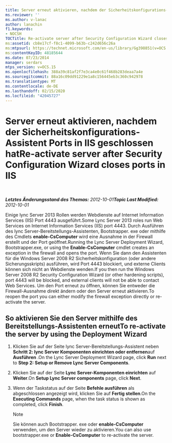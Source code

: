 ```yaml
---
title: Server erneut aktivieren, nachdem der Sicherheitskonfigurations-Assistent Ports in IIS geschlossen hat
ms.reviewer: ''
ms.author: v-lanac
author: lanachin
f1.keywords:
- NOCSH
TOCTitle: Re-activate server after Security Configuration Wizard closes ports in IIS
ms:assetid: cb8e17cf-f8c1-4099-b63b-c242d656c26a
ms:mtpsurl: https://technet.microsoft.com/en-us/library/Gg398851(v=OCS.15)
ms:contentKeyID: 48185644
ms.date: 07/23/2014
manager: serdars
mtps_version: v=OCS.15
ms.openlocfilehash: 388a39c81af2f7e3ca4e0c61f468b283deaa7a4e
ms.sourcegitcommit: 88a16c09dd91229e1a8c156445eb3c360c942978
ms.translationtype: MT
ms.contentlocale: de-DE
ms.lasthandoff: 02/15/2020
ms.locfileid: "42045727"
---
```

<div data-xmlns="http://www.w3.org/1999/xhtml">

<div class="topic" data-xmlns="http://www.w3.org/1999/xhtml" data-msxsl="urn:schemas-microsoft-com:xslt" data-cs="http://msdn.microsoft.com/">

<div data-asp="http://msdn2.microsoft.com/asp">

# <a name="re-activate-server-after-security-configuration-wizard-closes-ports-in-iis"></a><span data-ttu-id="daa1d-102">Server erneut aktivieren, nachdem der Sicherheitskonfigurations-Assistent Ports in IIS geschlossen hat</span><span class="sxs-lookup"><span data-stu-id="daa1d-102">Re-activate server after Security Configuration Wizard closes ports in IIS</span></span>

</div>

<div id="mainSection">

<div id="mainBody">

<span> </span>

<span data-ttu-id="daa1d-103">_**Letztes Änderungsstand des Themas:** 2012-10-01_</span><span class="sxs-lookup"><span data-stu-id="daa1d-103">_**Topic Last Modified:** 2012-10-01_</span></span>

<span data-ttu-id="daa1d-104">Einige lync Server 2013 Rollen werden Webdienste auf Internet Information Services (IIS) Port 4443 ausgeführt.</span><span class="sxs-lookup"><span data-stu-id="daa1d-104">Some Lync Server 2013 roles run Web Services on Internet Information Services (IIS) port 4443.</span></span> <span data-ttu-id="daa1d-105">Durch Ausführen des lync Server-Bereitstellungs-Assistenten, Bootstrapper. exe oder mithilfe des Cmdlets **enable-CsComputer** wird eine Ausnahme in der Firewall erstellt und der Port geöffnet.</span><span class="sxs-lookup"><span data-stu-id="daa1d-105">Running the Lync Server Deployment Wizard, Bootstrapper.exe, or using the **Enable-CsComputer** cmdlet creates an exception in the firewall and opens the port.</span></span> <span data-ttu-id="daa1d-106">Wenn Sie dann den Assistenten für die Windows Server 2008 R2 Sicherheitskonfiguration (oder andere Sicherungsskripts) ausführen, wird Port 4443 blockiert, und externe Clients können sich nicht an Webdienste wenden.</span><span class="sxs-lookup"><span data-stu-id="daa1d-106">If you then run the Windows Server 2008 R2 Security Configuration Wizard (or other hardening scripts), port 4443 will be blocked, and external clients will not be able to contact Web Services.</span></span> <span data-ttu-id="daa1d-107">Um den Port erneut zu öffnen, können Sie entweder die Firewall-Ausnahme direkt ändern oder den Server erneut aktivieren.</span><span class="sxs-lookup"><span data-stu-id="daa1d-107">To reopen the port you can either modify the firewall exception directly or re-activate the server.</span></span>

<div>

## <a name="to-re-activate-the-server-by-using-the-deployment-wizard"></a><span data-ttu-id="daa1d-108">So aktivieren Sie den Server mithilfe des Bereitstellungs-Assistenten erneut</span><span class="sxs-lookup"><span data-stu-id="daa1d-108">To re-activate the server by using the Deployment Wizard</span></span>

1.  <span data-ttu-id="daa1d-109">Klicken Sie auf der Seite lync Server-Bereitstellungs-Assistent neben **Schritt 2: lync Server Komponenten einrichten oder entfernen**auf **Ausführen** .</span><span class="sxs-lookup"><span data-stu-id="daa1d-109">On the Lync Server Deployment Wizard page, click **Run** next to **Step 2: Setup or Remove Lync Server Components**.</span></span>

2.  <span data-ttu-id="daa1d-110">Klicken Sie auf der Seite **Lync Server-Komponenten einrichten** auf **Weiter**.</span><span class="sxs-lookup"><span data-stu-id="daa1d-110">On **Setup Lync Server components** page, click **Next**.</span></span>

3.  <span data-ttu-id="daa1d-111">Wenn der Taskstatus auf der Seite **Befehle ausführen** als abgeschlossen angezeigt wird, klicken Sie auf **Fertig stellen**.</span><span class="sxs-lookup"><span data-stu-id="daa1d-111">On the **Executing Commands** page, when the task status is shown as completed, click **Finish**.</span></span>
    
    <div>
    

    > [!NOTE]
    > <span data-ttu-id="daa1d-112">Sie können auch Bootstrapper. exe oder <STRONG>enable-CsComputer</STRONG> verwenden, um den Server wieder zu aktivieren.</span><span class="sxs-lookup"><span data-stu-id="daa1d-112">You can also use bootstrapper.exe or <STRONG>Enable-CsComputer</STRONG> to re-activate the server.</span></span>

    
    </div>

</div>

</div>

<span> </span>

</div>

</div>

</div>

